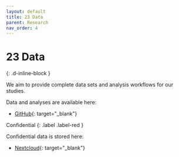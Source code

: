 ```yaml
---
layout: default
title: 23 Data
parent: Research
nav_order: 4
---
```


# 23 Data
{: .d-inline-block }

We aim to provide complete data sets and analysis workflows for our studies.

Data and analyses are available here:

- [GitHub](https://github.com/orgs/digital-work-lab/repositories?q=topic%3Adataset){: target="_blank"}

Confidential
{: .label .label-red }

Confidential data is stored here:

- [Nextcloud](https://nc-2272638881871040784.nextcloud-ionos.com/index.php/apps/files/?dir=/20-research/23_data&fileid=88094){: target="_blank"}

